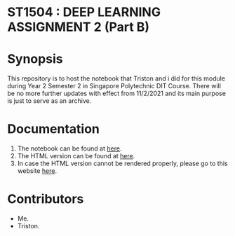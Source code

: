 # ST1504 : DEEP LEARNING ASSIGNMENT 2 (Part B)

# Synopsis

This repository is to host the notebook that Triston and i did for this module during Year 2 Semester 2 in Singapore Polytechnic DIT Course. There will be no more further updates with effect from 11/2/2021 and its main purpose is just to serve as an archive.

# Documentation
1. The notebook can be found at [here](./Assignment_2_partB.ipynb).
2. The HTML version can be found at [here](./Assignment_2_partB.html).
3. In case the HTML version cannot be rendered properly, please go to this website [here](https://nbviewer.jupyter.org/github/ngzhankang/reinforcementLearningPPO/blob/main/Assignment_2_partB.ipynb).

# Contributors
- Me.
- Triston.
